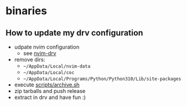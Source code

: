 # binaries

## How to update my drv configuration

- udpate nvim configuration
	- see [nvim-drv](https://gitlab.com/kyger/nvim-drv)
- remove dirs:
	- `~/AppData/Local/nvim-data`
	- `~/AppData/Local/coc`
	- `~/AppData/Local/Programs/Python/Python310/Lib/site-packages`
- execute [scripts/archive.sh](scripts/archive.sh)
- zip tarballs and push release
- extract in drv and have fun :)

